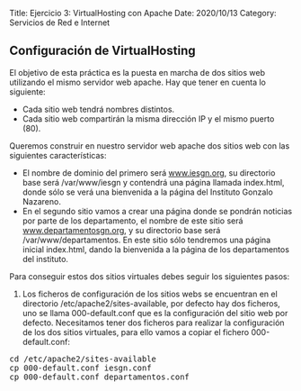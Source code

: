 Title: Ejercicio 3: VirtualHosting con Apache
Date: 2020/10/13
Category: Servicios de Red e Internet

## Configuración de VirtualHosting

El objetivo de esta práctica es la puesta en marcha de dos sitios web utilizando el mismo servidor web apache. Hay que tener en cuenta lo siguiente:

- Cada sitio web tendrá nombres distintos.
- Cada sitio web compartirán la misma dirección IP y el mismo puerto (80).

Queremos construir en nuestro servidor web apache dos sitios web con las siguientes características:

- El nombre de dominio del primero será www.iesgn.org, su directorio base será /var/www/iesgn y contendrá una página llamada index.html, donde sólo se verá una bienvenida a la página del Instituto Gonzalo Nazareno.
- En el segundo sitio vamos a crear una página donde se pondrán noticias por parte de los departamento, el nombre de este sitio será www.departamentosgn.org, y su directorio base será /var/www/departamentos. En este sitio sólo tendremos una página inicial index.html, dando la bienvenida a la página de los departamentos del instituto.

Para conseguir estos dos sitios virtuales debes seguir los siguientes pasos:

1. Los ficheros de configuración de los sitios webs se encuentran en el directorio /etc/apache2/sites-available, por defecto hay dos ficheros, uno se llama 000-default.conf que es la configuración del sitio web por defecto. Necesitamos tener dos ficheros para realizar la configuración de los dos sitios virtuales, para ello vamos a copiar el fichero 000-default.conf:

<pre>
cd /etc/apache2/sites-available
cp 000-default.conf iesgn.conf
cp 000-default.conf departamentos.conf
</pre>
